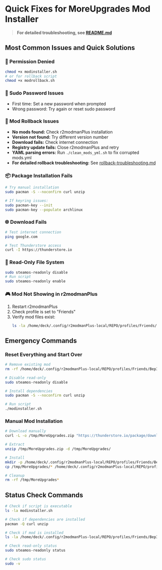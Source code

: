 # Quick Fixes for MoreUpgrades Mod Installer

> **For detailed troubleshooting, see [README.md](README.md)**

## Most Common Issues and Quick Solutions

### 🔧 Permission Denied
```bash
chmod +x modinstaller.sh
# or for rollback script
chmod +x modrollback.sh
```

### 🔑 Sudo Password Issues
- First time: Set a new password when prompted
- Wrong password: Try again or reset sudo password

### 🔄 Mod Rollback Issues
- **No mods found:** Check r2modmanPlus installation
- **Version not found:** Try different version number
- **Download fails:** Check internet connection
- **Registry update fails:** Close r2modmanPlus and retry
- **YAML parsing errors:** Run `./clean_mods_yml.sh` to fix corrupted mods.yml
- **For detailed rollback troubleshooting:** See [rollback-troubleshooting.md](rollback-troubleshooting.md)

### 📦 Package Installation Fails
```bash
# Try manual installation
sudo pacman -S --noconfirm curl unzip

# If keyring issues:
sudo pacman-key --init
sudo pacman-key --populate archlinux
```

### 🌐 Download Fails
```bash
# Test internet connection
ping google.com

# Test Thunderstore access
curl -I https://thunderstore.io
```

### 📁 Read-Only File System
```bash
sudo steamos-readonly disable
# Run script
sudo steamos-readonly enable
```

### 🎮 Mod Not Showing in r2modmanPlus
1. Restart r2modmanPlus
2. Check profile is set to "Friends"
3. Verify mod files exist:
   ```bash
   ls -la /home/deck/.config/r2modmanPlus-local/REPO/profiles/Friends/BepInEx/plugins/MoreUpgrades/
   ```

## Emergency Commands

### Reset Everything and Start Over
```bash
# Remove existing mod
rm -rf /home/deck/.config/r2modmanPlus-local/REPO/profiles/Friends/BepInEx/plugins/MoreUpgrades*

# Disable read-only
sudo steamos-readonly disable

# Install dependencies
sudo pacman -S --noconfirm curl unzip

# Run script
./modinstaller.sh
```

### Manual Mod Installation
```bash
# Download manually
curl -L -o /tmp/MoreUpgrades.zip "https://thunderstore.io/package/download/BULLETBOT/MoreUpgrades/1.4.8/"

# Extract
unzip /tmp/MoreUpgrades.zip -d /tmp/MoreUpgrades/

# Install
mkdir -p /home/deck/.config/r2modmanPlus-local/REPO/profiles/Friends/BepInEx/plugins/MoreUpgrades
cp /tmp/MoreUpgrades/* /home/deck/.config/r2modmanPlus-local/REPO/profiles/Friends/BepInEx/plugins/MoreUpgrades/

# Cleanup
rm -rf /tmp/MoreUpgrades*
```

## Status Check Commands

```bash
# Check if script is executable
ls -la modinstaller.sh

# Check if dependencies are installed
pacman -Q curl unzip

# Check if mod is installed
ls -la /home/deck/.config/r2modmanPlus-local/REPO/profiles/Friends/BepInEx/plugins/MoreUpgrades/

# Check read-only status
sudo steamos-readonly status

# Check sudo status
sudo -v
```
